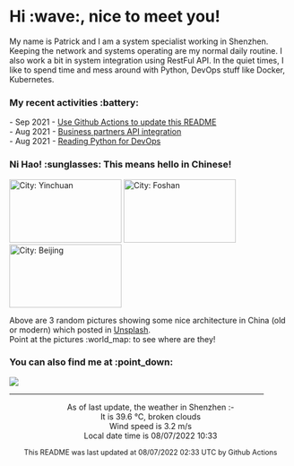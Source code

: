 <h1> Hi :wave:, nice to meet you! </h1>

<!-- <img align='right' src="https://media.giphy.com/media/3o6ZsWiPs8bx32YWyY/giphy.gif" width="300" /> -->

<p alight="left">My name is Patrick and I am a system specialist working in Shenzhen. Keeping the network and systems operating are my normal daily routine. I also work a bit in system integration using RestFul API. In the quiet times, I like to spend time and mess around with Python, DevOps stuff like Docker, Kubernetes.</p>
<h3>My recent activities :battery:</h3>
<!-- Activities start -->
- Sep 2021 - <a href='https://docs.github.com/en/actions' target='_blank'>Use Github Actions to update this README</a><br>
- Aug 2021 - <a href='#' target='_blank'>Business partners API integration</a><br>
- Aug 2021 - <a href='https://book.douban.com/subject/34787347/' target='_blank'>Reading Python for DevOps</a><br><!-- Activities end -->

<h3>Ni Hao! :sunglasses: This means hello in Chinese!</h3>
<!-- Picture start -->
<p><img width="200" height="113" src="https://images.unsplash.com/photo-1602510567214-0f88d0edf0a6?crop=entropy&cs=tinysrgb&fit=max&fm=jpg&ixid=MnwyNjYzMzV8MHwxfHJhbmRvbXx8fHx8fHx8fDE2NTk4Mzk1OTY&ixlib=rb-1.2.1&q=80&w=200" title="City: Yinchuan" /> <img width="200" height="113" src="https://images.unsplash.com/photo-1647083422893-e602e79f9dbd?crop=entropy&cs=tinysrgb&fit=max&fm=jpg&ixid=MnwyNjYzMzV8MHwxfHJhbmRvbXx8fHx8fHx8fDE2NTk4Mzk1OTY&ixlib=rb-1.2.1&q=80&w=200" title="City: Foshan" /> <img width="200" height="113" src="https://images.unsplash.com/photo-1601100839459-438937873160?crop=entropy&cs=tinysrgb&fit=max&fm=jpg&ixid=MnwyNjYzMzV8MHwxfHJhbmRvbXx8fHx8fHx8fDE2NTk4Mzk1OTY&ixlib=rb-1.2.1&q=80&w=200" title="City: Beijing" /> </p><!-- Picture end -->
<p>Above are 3 random pictures showing some nice architecture in China (old or modern) which posted in <a href='https://unsplash.com/' target='_blank'>Unsplash</a>.<br>Point at the pictures :world_map: to see where are they!</p>

<h3>You can also find me at :point_down:</h3>
<p><a href="https://www.linkedin.com/in/patrick-law" target="_blank"><img src="https://img.shields.io/badge/linkedin-%230077B5.svg?&style=for-the-badge&logo=linkedin&logoColor=white" /></a>
</P>
<hr size='8' width='90%'>

<!-- Weather start -->
<p align="center">As of last update, the weather in Shenzhen :- <br>
It is 39.6 &#8451;, broken clouds<br>
Wind speed is 3.2 m/s<br>
Local date time is 08/07/2022 10:33<br></p><!-- Weather end -->
<!-- Updatetime start -->
<p align="center" style="font-size:90%">This README was last updated at 08/07/2022 02:33 UTC by Github Actions</p><!-- Updatetime end -->
